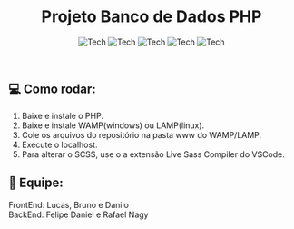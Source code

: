 <h1 align="center">Projeto Banco de Dados PHP</h1>

<p align="center">
  <img alt="Tech" src="https://img.shields.io/badge/HTML5-E34F26?style=for-the-badge&logo=html5&logoColor=white" />
  <img alt="Tech" src="https://img.shields.io/badge/CSS-149fda?style=for-the-badge" />
  <img alt="Tech" src="https://img.shields.io/badge/JavaScript-323330?style=for-the-badge&logo=javascript&logoColor=F7DF1E" />
 <img alt="Tech" src="https://img.shields.io/badge/PHP-777BB4?style=for-the-badge&logo=php&logoColor=white" />
  <img alt="Tech" src="https://img.shields.io/badge/Sass-CC6699?style=for-the-badge&logo=sass&logoColor=white" />
</p>

<br />

## :computer: Como rodar:

1. Baixe e instale o PHP.
2. Baixe e instale WAMP(windows) ou LAMP(linux).
3. Cole os arquivos do repositório na pasta www do WAMP/LAMP.
4. Execute o localhost.
5. Para alterar o SCSS, use o a extensão Live Sass Compiler do VSCode.

## :two_men_holding_hands: Equipe:

FrontEnd: Lucas, Bruno e Danilo<br />
BackEnd: Felipe Daniel e Rafael Nagy
